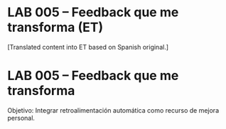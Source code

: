 # LAB 005 – Feedback que me transforma (ET)

[Translated content into ET based on Spanish original.]

# LAB 005 – Feedback que me transforma

Objetivo: Integrar retroalimentación automática como recurso de mejora personal.